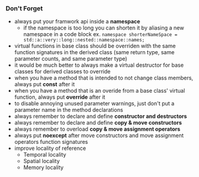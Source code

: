 ### Don't Forget
- always put your framwork api inside a **namespace**
  - if the namespace is too long you can shorten it by aliasing a new namespace in a code block ex. ```namespace shorterNameSpace = std::a::very::long::nested::namespace::names;```
- virtual functions in base class should be overriden with the same function signatures in the derived class (same return type, same parameter counts, and same parameter type)
- it would be much better to always make a virtual destructor for base classes for derived classes to override
- when you have a method that is intended to not change class members, always put **const** after it
- when you have a method that is an overide from a base class' virtual function, always put **override** after it
- to disable annoying unused parameter warnings, just don't put a parameter name in the method declarations
- always remember to declare and define **constructor and destructors**
- always remember to declare and define **copy & move constructors**
- always remember to overload **copy & move assignment operators**
- always put **noexcept** after move constructors and move assignment operators function signatures 
- improve locality of reference
  - Temporal locality
  - Spatial locality
  - Memory locality
